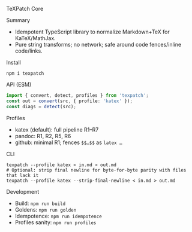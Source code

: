 TeXPatch Core

Summary
- Idempotent TypeScript library to normalize Markdown+TeX for KaTeX/MathJax.
- Pure string transforms; no network; safe around code fences/inline code/links.

Install
```
npm i texpatch
```

API (ESM)
```ts
import { convert, detect, profiles } from 'texpatch';
const out = convert(src, { profile: 'katex' });
const diags = detect(src);
```

Profiles
- katex (default): full pipeline R1–R7
- pandoc: R1, R2, R5, R6
- github: minimal R1; fences `$$…$$` as ```latex … ```

CLI
```
texpatch --profile katex < in.md > out.md
# Optional: strip final newline for byte-for-byte parity with files that lack it
texpatch --profile katex --strip-final-newline < in.md > out.md
```

Development
- Build: `npm run build`
- Goldens: `npm run golden`
- Idempotence: `npm run idempotence`
- Profiles sanity: `npm run profiles`

